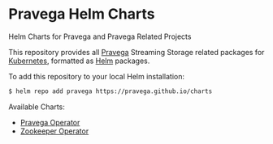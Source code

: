 # Pravega Helm Charts
Helm Charts for Pravega and Pravega Related Projects

This repository provides all [Pravega](http://pravega.io/) Streaming Storage related packages for [Kubernetes](http://kubernetes.io), formatted as [Helm](https://helm.sh) packages.

To add this repository to your local Helm installation:

```bash
$ helm repo add pravega https://pravega.github.io/charts
```
Available Charts:
* [Pravega Operator](pravega-operator)
* [Zookeeper Operator](zookeeper-operator)
